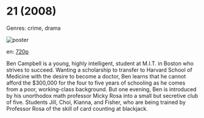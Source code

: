 # 21 (2008)

Genres: crime, drama

![poster](http://image.tmdb.org/t/p/w500/4zKAgycQDJD2zIkmPYV3aMR8tEy.jpg)

en:
  [720p](magnet:?xt=urn:btih:5F12DF2DEE2297D159CDAD47F8FA729268ED1821&tr=udp://glotorrents.pw:6969/announce&tr=udp://tracker.opentrackr.org:1337/announce&tr=udp://torrent.gresille.org:80/announce&tr=udp://tracker.openbittorrent.com:80&tr=udp://tracker.coppersurfer.tk:6969&tr=udp://tracker.leechers-paradise.org:6969&tr=udp://p4p.arenabg.ch:1337&tr=udp://tracker.internetwarriors.net:1337)
  


Ben Campbell is a young, highly intelligent, student at M.I.T. in Boston who strives to succeed. Wanting a scholarship to transfer to Harvard School of Medicine with the desire to become a doctor, Ben learns that he cannot afford the $300,000 for the four to five years of schooling as he comes from a poor, working-class background. But one evening, Ben is introduced by his unorthodox math professor Micky Rosa into a small but secretive club of five. Students Jill, Choi, Kianna, and Fisher, who are being trained by Professor Rosa of the skill of card counting at blackjack.